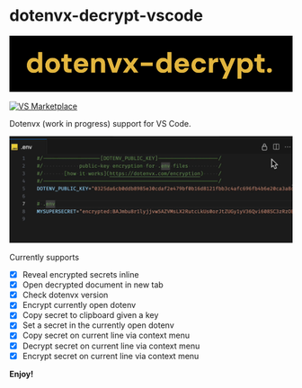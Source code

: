 # dotenvx-decrypt-vscode

[![Dotenvx Decrypt](./images/icon.png)](https://marketplace.visualstudio.com/items?itemName=vinnymac.dotenvx-decrypt-vscode)

[![VS Marketplace](https://img.shields.io/visual-studio-marketplace/v/vinnymac.dotenvx-decrypt-vscode?label=VS%20Marketplace)](https://marketplace.visualstudio.com/items?itemName=vinnymac.dotenvx-decrypt-vscode)

Dotenvx (work in progress) support for VS Code.

![Demo](./images/demo.gif)

Currently supports

- [x] Reveal encrypted secrets inline
- [x] Open decrypted document in new tab
- [x] Check dotenvx version
- [x] Encrypt currently open dotenv
- [x] Copy secret to clipboard given a key
- [x] Set a secret in the currently open dotenv
- [x] Copy secret on current line via context menu
- [x] Decrypt secret on current line via context menu
- [x] Encrypt secret on current line via context menu

**Enjoy!**
